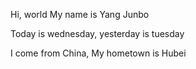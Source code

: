 Hi, world
My name is Yang Junbo

Today is wednesday, yesterday is tuesday

I come from China, My hometown is Hubei